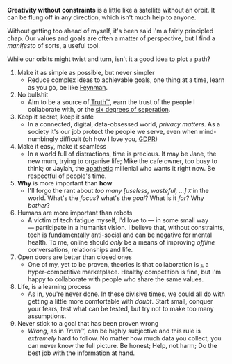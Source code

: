 **Creativity without constraints** is a little like a satellite without an orbit. It can be flung off in any direction, which isn't much help to anyone.

Without getting too ahead of myself, it's been said I'm a fairly principled chap. Our values and goals are often a matter of perspective, but I find a <i>manifesto</i> of sorts, a useful tool.

While our orbits might twist and turn, isn't it a good idea to plot a path?



1. Make it as simple as possible, but never simpler
    - Reduce complex ideas to achievable goals, one thing at a time, learn as you go, be like [Feynman](http://www.feynman.com).
2. No bullshit
    - Aim to be a source of <abbr title="What is reality? In this case let's call Truth™ the knowledge of the facts at hand">Truth™</abbr>, earn the trust of the people I collaborate with, or the [six degrees of seperation](https://en.wikipedia.org/wiki/Six_degrees_of_separation).
3. <span id="kiskis">Keep it secret, keep it safe</span>
    - In a connected, digital, data-obsessed world, _privacy matters_. As a society it's our job protect the people we serve, even when mind-numbingly difficult (oh how I love you, [GDPR](https://ico.org.uk/for-organisations/guide-to-the-general-data-protection-regulation-gdpr/))
4. Make it easy, make it seamless
    - In a world full of distractions, time is precious. It may be Jane, the new mum, trying to organise life; Mike the cafe owner, too busy to think; or Jaylah, the <abbr title="this is a highly contentious statement, but you get the point">apathetic</abbr> millenial who wants it right now. Be respectful of people's time.
5. <b class="highlight highlight-underline">Why</b> is more important than <b class="highlight highlight-underline">how</b>
    - I'll forgo the rant about <i>too many [useless, wasteful, ...] `X`</i> in the world. What's the _focus_? what's the _goal_? What is it _for_? Why _bother_?
6. Humans are more important than robots
    - A victim of tech fatigue myself, I'd love to — in some small way — participate in a humanist vision. I believe that, without constraints, tech is fundamentally anti-social and can be negative for mental health. To me, online should _only_ be a means of improving _offline_ conversations, relationships and life.
7. Open doors are better than closed ones
    - One of my, yet to be proven, theories is that collaboration is <abbr title="Greater than or equal to">`≥`</abbr> a hyper-competitive marketplace. Healthy competition is fine, but I'm happy to collaborate with people who share the same values.
8. Life, is a learning process
    - As in, you're never done. In these divisive times, we could all do with getting a little more comfortable with _doubt_. Start small, conquer your fears, test what can be tested, but try not to make too many assumptions.
9. Never stick to a goal that has been proven wrong
    - _Wrong_, as in _Truth™_, can be highly subjective and this rule is _extremely_ hard to follow. No matter how much data you collect, you can never know the full picture. Be honest; Help, not harm; Do the best job with the information at hand.
